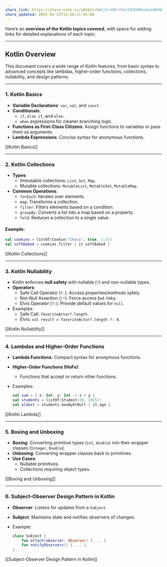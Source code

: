 ```yaml
---
share_link: https://share.note.sx/p8ob2srb#UjJ+dO0+fUzc5ZUGWHGx9xmdNXHBTMbevZVCXJpxSjI
share_updated: 2025-01-23T11:50:21-05:00
---
```

Here’s an **overview of the Kotlin topics covered**, with space for adding links for detailed explanations of each topic:

---

## **Kotlin Overview**

This document covers a wide range of Kotlin features, from basic syntax to advanced concepts like lambdas, higher-order functions, collections, nullability, and design patterns.

---

### **1. Kotlin Basics**

- **Variable Declarations**: `var`, `val`, and `const`.
- **Conditionals**:
    - `if`, `else if`, and `else`.
    - `when` expressions for cleaner branching logic.
- **Functions as First-Class Citizens**: Assign functions to variables or pass them as arguments.
- **Lambda Expressions**: Concise syntax for anonymous functions.

[[Kotlin Basics]]

---

### **2. Kotlin Collections**

- **Types**:
    - Immutable collections: `List`, `Set`, `Map`.
    - Mutable collections: `MutableList`, `MutableSet`, `MutableMap`.
- **Common Operations**:
    - `forEach`: Iterates over elements.
    - `map`: Transforms a collection.
    - `filter`: Filters elements based on a condition.
    - `groupBy`: Converts a list into a map based on a property.
    - `fold`: Reduces a collection to a single value.

#### Example:

```kotlin
val cookies = listOf(Cookie("Choco", true, 2.5))
val softBaked = cookies.filter { it.softBaked }
```

[[Kotlin Collections]]

---

### **3. Kotlin Nullability**

- Kotlin enforces **null safety** with nullable (`?`) and non-nullable types.
- **Operators**:
    - Safe Call Operator (`?.`): Access properties/methods safely.
    - Not-Null Assertion (`!!`): Force access but risky.
    - Elvis Operator (`?:`): Provide default values for `null`.
- Examples:
    - Safe Call: `favoriteActor?.length`.
    - Elvis: `val result = favoriteActor?.length ?: 0`.

[[Kotlin Nullability]]

---

### **4. Lambdas and Higher-Order Functions**

- **Lambda Functions**: Compact syntax for anonymous functions.
- **Higher-Order Functions (HoFs)**:
    - Functions that accept or return other functions.
- Examples:
    
    ```kotlin
    val sum = { x: Int, y: Int -> x + y }
    val students = listOf(Student(20, 2025))
    val oldest = students.maxByOrNull { it.age }
    ```
    

[[Kotlin Lambda]]

---

### **5. Boxing and Unboxing**

- **Boxing**: Converting primitive types (`int`, `double`) into their wrapper classes (`Integer`, `Double`).
- **Unboxing**: Converting wrapper classes back to primitives.
- **Use Cases**:
    - Nullable primitives.
    - Collections requiring object types.

[[Boxing and Unboxing]]

---

### **6. Subject-Observer Design Pattern in Kotlin**

- **Observer**: Listens for updates from a `Subject`.
- **Subject**: Maintains state and notifies observers of changes.
- Example:
    
    ```kotlin
    class Subject {
        fun attach(observer: Observer) { ... }
        fun notifyObservers() { ... }
    }
    ```
    

[[Subject-Observer Design Pattern in Kotlin]]
